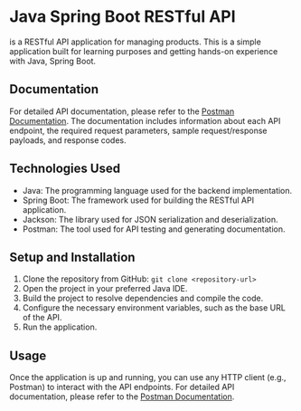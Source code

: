 # Java Spring Boot RESTful API

is a RESTful API application for managing products. This is a simple application built for learning purposes and 
getting hands-on experience with Java, Spring Boot.
## Documentation

For detailed API documentation, please refer to
the [Postman Documentation](https://documenter.getpostman.com/view/23468119/2s93z6e4M7#intro). The documentation
includes information about each API endpoint, the required request parameters, sample request/response payloads, and
response codes.

## Technologies Used

- Java: The programming language used for the backend implementation.
- Spring Boot: The framework used for building the RESTful API application.
- Jackson: The library used for JSON serialization and deserialization.
- Postman: The tool used for API testing and generating documentation.

## Setup and Installation

1. Clone the repository from GitHub: `git clone <repository-url>`
2. Open the project in your preferred Java IDE.
3. Build the project to resolve dependencies and compile the code.
4. Configure the necessary environment variables, such as the base URL of the API.
5. Run the application.

## Usage

Once the application is up and running, you can use any HTTP client (e.g., Postman) to interact with the API endpoints.
For detailed API documentation, please refer to
the [Postman Documentation](https://documenter.getpostman.com/view/23468119/2s93z6e4M7#intro).